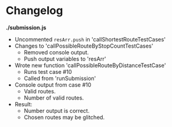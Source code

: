 # Changelog

**./submission.js**
* Uncommented `resArr.push` in 'callShortestRouteTestCases'
* Changes to 'callPossibleRouteByStopCountTestCases'
	* Removed console output.
	* Push output variables to 'resArr'
* Wrote new function 'callPossibleRouteByDistanceTestCase'
	* Runs test case #10
	* Called from 'runSubmission'
* Console output from case #10
	* Valid routes.
	* Number of valid routes.
* Result:
	* Number output is correct.
	* Chosen routes may be glitched.